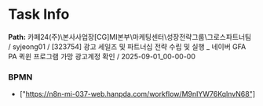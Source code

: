 # Task Info

**Path:** 카페24(주)\본사사업장\[CG]MI본부\마케팅센터\성장전략그룹\그로스파트너팀 / syjeong01 / [323754] 광고 세일즈 및 파트너십 전략 수립 및 실행 _ 네이버 GFA PA 퀵윈 프로그램 가망 광고계정 확인 / 2025-09-01_00-00-00

### BPMN
- ["https://n8n-mi-037-web.hanpda.com/workflow/M9nIYW76KqlnvN68"]

